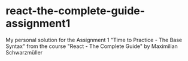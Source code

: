 # react-the-complete-guide-assignment1

My personal solution for the Assignment 1 "Time to Practice - The Base Syntax" from the course "React - The Complete Guide" by Maximilian Schwarzmüller
